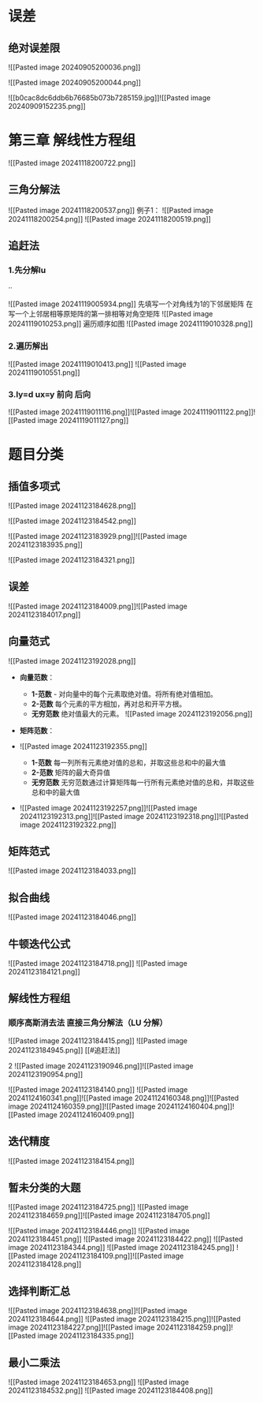 
# 误差
## 绝对误差限
![[Pasted image 20240905200036.png]]

![[Pasted image 20240905200044.png]]


![[b0cac8dc6ddb6b76685b073b7285159.jpg]]![[Pasted image 20240909152235.png]]

# 第三章 解线性方程组
![[Pasted image 20241118200722.png]]

## 三角分解法
![[Pasted image 20241118200537.png]]
例子1：
![[Pasted image 20241118200254.png]]
![[Pasted image 20241118200519.png]]


## 追赶法

### 1.先分解lu

··

![[Pasted image 20241119005934.png]]
先填写一个对角线为1的下邻居矩阵 在写一个上邻居相等原矩阵的第一排相等对角空矩阵
![[Pasted image 20241119010253.png]]
遍历顺序如图
![[Pasted image 20241119010328.png]]

### 2.遍历解出
![[Pasted image 20241119010413.png]]
![[Pasted image 20241119010551.png]]


### 3.ly=d ux=y 前向 后向
![[Pasted image 20241119011116.png]]![[Pasted image 20241119011122.png]]![[Pasted image 20241119011127.png]]


# 题目分类

## 插值多项式

![[Pasted image 20241123184628.png]]






![[Pasted image 20241123184542.png]]








![[Pasted image 20241123183929.png]]![[Pasted image 20241123183935.png]]



![[Pasted image 20241123184321.png]]


## 误差
![[Pasted image 20241123184009.png]]![[Pasted image 20241123184017.png]]
## 向量范式
![[Pasted image 20241123192028.png]]
- **向量范数**：
    
    - **1-范数** - 对向量中的每个元素取绝对值。将所有绝对值相加。
    - **2-范数** 每个元素的平方相加，再对总和开平方根。
    - **无穷范数** 绝对值最大的元素。
![[Pasted image 20241123192056.png]]



- **矩阵范数**：
- ![[Pasted image 20241123192355.png]]
    - **1-范数** 每一列所有元素绝对值的总和，并取这些总和中的最大值
    - **2-范数** 矩阵的最大奇异值
    - **无穷范数** 无穷范数通过计算矩阵每一行所有元素绝对值的总和，并取这些总和中的最大值
- ![[Pasted image 20241123192257.png]]![[Pasted image 20241123192313.png]]![[Pasted image 20241123192318.png]]![[Pasted image 20241123192322.png]]
    
## 矩阵范式
![[Pasted image 20241123184033.png]]




## 拟合曲线
![[Pasted image 20241123184046.png]]


## 牛顿迭代公式
![[Pasted image 20241123184718.png]]
![[Pasted image 20241123184121.png]]



## 解线性方程组
### 顺序高斯消去法 直接三角分解法（LU 分解）
![[Pasted image 20241123184415.png]]
![[Pasted image 20241123184945.png]]
[[#追赶法]]

2 ![[Pasted image 20241123190946.png]]![[Pasted image 20241123190954.png]]





![[Pasted image 20241123184140.png]]
![[Pasted image 20241124160341.png]]![[Pasted image 20241124160348.png]]![[Pasted image 20241124160359.png]]![[Pasted image 20241124160404.png]]![[Pasted image 20241124160409.png]]

## 迭代精度
![[Pasted image 20241123184154.png]]


## 暂未分类的大题
![[Pasted image 20241123184725.png]]
![[Pasted image 20241123184659.png]]![[Pasted image 20241123184705.png]]

![[Pasted image 20241123184446.png]]
![[Pasted image 20241123184451.png]]
![[Pasted image 20241123184422.png]]
![[Pasted image 20241123184344.png]]
![[Pasted image 20241123184245.png]]
![[Pasted image 20241123184109.png]]![[Pasted image 20241123184128.png]]


## 选择判断汇总
![[Pasted image 20241123184638.png]]![[Pasted image 20241123184644.png]]
![[Pasted image 20241123184215.png]]![[Pasted image 20241123184227.png]]![[Pasted image 20241123184259.png]]![[Pasted image 20241123184335.png]]

## 最小二乘法
![[Pasted image 20241123184653.png]]
![[Pasted image 20241123184532.png]]
![[Pasted image 20241123184408.png]]


